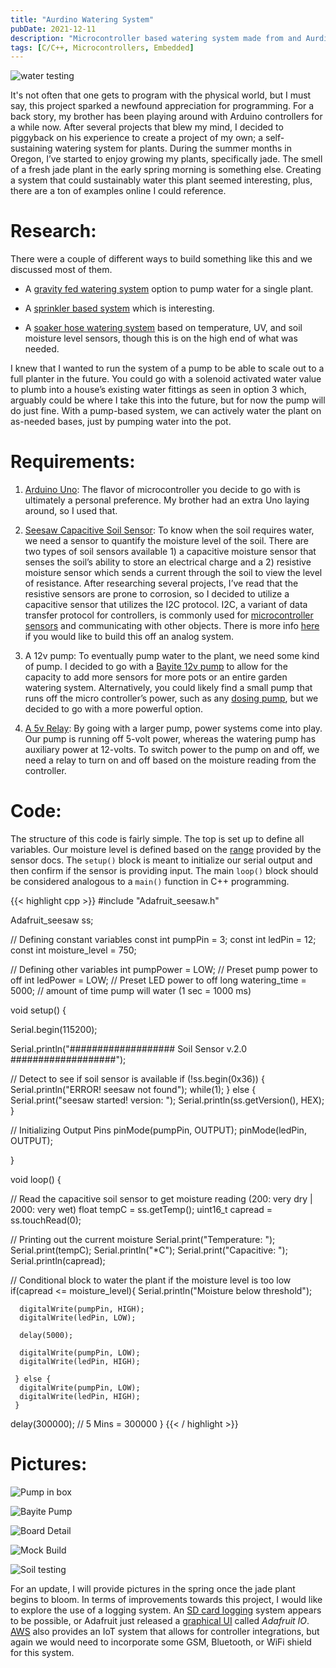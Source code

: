 ```yaml
---
title: "Aurdino Watering System"
pubDate: 2021-12-11
description: "Microcontroller based watering system made from and Aurdino"
tags: [C/C++, Microcontrollers, Embedded]
---
```


![water testing](/images/project_images/arduino_project/full_build.png#center)

It's not often that one gets to program with the physical world, but I must say, this project sparked a newfound appreciation for programming. For a back story, my brother has been playing around with Arduino controllers for a while now. After several projects that blew my mind, I decided to piggyback on his experience to create a project of my own; a self-sustaining watering system for plants. During the summer months in Oregon, I’ve started to enjoy growing my plants, specifically jade. The smell of a fresh jade plant in the early spring morning is something else. Creating a system that could sustainably water this plant seemed interesting, plus, there are a ton of examples online I could reference.

# Research: 
There were a couple of different ways to build something like this and we discussed most of them.

* A [gravity fed watering system](https://circuitdigest.com/microcontroller-projects/arduino-automatic-plant-watering-system) option to pump water for a single plant.    

* A [sprinkler based system](https://www.instructables.com/id/Arduino-Automatic-Watering-System-For-Plants/) which is interesting. 

* A [soaker hose watering system](https://www.youtube.com/watch?v=O_Q1WKCtWiA) based on temperature, UV, and soil moisture level sensors, though this is on the high end of what was needed.

I knew that I wanted to run the system of a pump to be able to scale out to a full planter in the future. You could go with a solenoid activated water value to plumb into a house’s existing water fittings as seen in option 3 which, arguably could be where I take this into the future, but for now the pump will do just fine. With a pump-based system, we can actively water the plant on as-needed bases, just by pumping water into the pot.

# Requirements: 
1. [Arduino Uno](https://store.arduino.cc/usa/arduino-uno-rev3): The flavor of microcontroller you decide to go with is ultimately a personal preference. My brother had an extra Uno laying around, so I used that.

2. [Seesaw Capacitive Soil Sensor](https://learn.adafruit.com/adafruit-stemma-soil-sensor-i2c-capacitive-moisture-sensor/python-circuitpython-test): To know when the soil requires water, we need a sensor to quantify the moisture level of the soil. There are two types of soil sensors available 1) a capacitive moisture sensor that senses the soil’s ability to store an electrical charge and a 2) resistive moisture sensor which sends a current through the soil to view the level of resistance. After researching several projects, I’ve read that the resistive sensors are prone to corrosion, so I decided to utilize a capacitive sensor that utilizes the I2C protocol. I2C, a variant of data transfer protocol for controllers, is commonly used for [microcontroller sensors](https://dronebotworkshop.com/i2c-arduino-arduino/) and communicating with other objects. There is more info [here](https://electrosome.com/interfacing-soil-moisture-sensor-arduino/) if you would like to build this off an analog system. 

3. A 12v pump: To eventually pump water to the plant, we need some kind of pump. I decided to go with a [Bayite 12v pump](https://www.amazon.com/gp/product/B074MZYS37/ref=ppx_yo_dt_b_asin_title_o07_s00?ie=UTF8&psc=1) to allow for the capacity to add more sensors for more pots or an entire garden watering system. Alternatively, you could likely find a small pump that runs off the micro controller’s power, such as any [dosing pump](https://www.amazon.com/Gikfun-Peristaltic-Connector-Aquarium-Analytic/dp/B01IUVHB8E/ref=sr_1_9?keywords=5v+water+pump&qid=1580185420&sr=8-9), but we decided to go with a more powerful option. 

4. [A 5v Relay](https://www.adafruit.com/product/3191): By going with a larger pump, power systems come into play. Our pump is running off 5-volt power, whereas the watering pump has auxiliary power at 12-volts. To switch power to the pump on and off, we need a relay to turn on and off based on the moisture reading from the controller.

# Code:
The structure of this code is fairly simple. The top is set up to define all variables. Our moisture level is defined based on the [range](https://learn.adafruit.com/adafruit-stemma-soil-sensor-i2c-capacitive-moisture-sensor/overview) provided by the sensor docs. The `setup()` block is meant to initialize our serial output and then confirm if the sensor is providing input. The main `loop()` block should be considered analogous to a `main()` function in C++ programming. 

{{< highlight cpp >}}
#include "Adafruit_seesaw.h"

Adafruit_seesaw ss;

// Defining constant variables
const int pumpPin = 3;
const int ledPin = 12; 
const int moisture_level = 750; 

// Defining other variables
int pumpPower = LOW;    // Preset pump power to off
int ledPower = LOW;     // Preset LED power to off
long watering_time = 5000;    // amount of time pump will water (1 sec = 1000 ms)


void setup() {

  Serial.begin(115200);

  Serial.println("################### Soil Sensor v.2.0 ###################");

  // Detect to see if soil sensor is available
  if (!ss.begin(0x36)) {
    Serial.println("ERROR! seesaw not found");
    while(1);
  } else {
    Serial.print("seesaw started! version: ");
    Serial.println(ss.getVersion(), HEX);
  }

  // Initializing Output Pins
  pinMode(pumpPin, OUTPUT);
  pinMode(ledPin, OUTPUT);

}


void loop() {

  // Read the capacitive soil sensor to get moisture reading (200: very dry | 2000: very wet)
  float tempC = ss.getTemp();
  uint16_t capread = ss.touchRead(0);

  // Printing out the current moisture
  Serial.print("Temperature: "); Serial.print(tempC); Serial.println("*C");
  Serial.print("Capacitive: "); 
  Serial.println(capread);

  // Conditional block to water the plant if the moisture level is too low
  if(capread <= moisture_level){
    Serial.println("Moisture below threshold");
    
      digitalWrite(pumpPin, HIGH);
      digitalWrite(ledPin, LOW);

      delay(5000);

      digitalWrite(pumpPin, LOW);
      digitalWrite(ledPin, HIGH);

     } else {
      digitalWrite(pumpPin, LOW);
      digitalWrite(ledPin, HIGH);
     }
 
  delay(300000); 
  // 5 Mins = 300000
}
{{< / highlight >}}

# Pictures:
![Pump in box](/images/project_images/arduino_project/box.png#center)

![Bayite Pump](/images/project_images/arduino_project/pump.png#center)

![Board Detail](/images/project_images/arduino_project/uno_detail.png#center)

![Mock Build](/images/project_images/arduino_project/mock_build.png#center)

![Soil testing](/images/project_images/arduino_project/testing.png#center)

For an update, I will provide pictures in the spring once the jade plant begins to bloom. In terms of improvements towards this project, I would like to explore the use of a logging system. An [SD card logging](https://startingelectronics.org/software/arduino/web-server/01-log-data/) system appears to be possible, or Adafruit just released a [graphical UI](https://io.adafruit.com/) called _Adafruit IO_. [AWS](https://aws.amazon.com/iot-things-graph/) also provides an IoT system that allows for controller integrations, but again we would need to incorporate some GSM, Bluetooth, or WiFi shield for this system.

